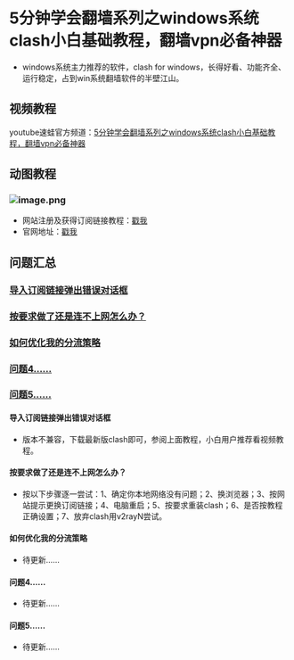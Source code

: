 # 5分钟学会翻墙系列之windows系统clash小白基础教程，翻墙vpn必备神器
* windows系统主力推荐的软件，clash for windows，长得好看、功能齐全、运行稳定，占到win系统翻墙软件的半壁江山。
## 视频教程
youtube速蛙官方频道：<a href="https://www.youtube.com/watch?v=IRJDNWOS05Y" target="_blank">5分钟学会翻墙系列之windows系统clash小白基础教程，翻墙vpn必备神器</a>
## 动图教程

### ![image.png](https://media.giphy.com/media/MdMjIu5ThqRSkqO1k0/giphy.gif)
* 网站注册及获得订阅链接教程：[戳我](https://speedfrogs.github.io/speedfrogs/forlogin)
* 官网地址：[戳我](https://faster.bleakone.xyz/)
## 问题汇总
### <a href="#mark1">导入订阅链接弹出错误对话框</a>
### <a href="#mark2">按要求做了还是连不上网怎么办？</a>
### <a href="#mark2">如何优化我的分流策略</a>
### <a href="#mark2">问题4……</a>
### <a href="#mark2">问题5……</a>
<a id="mark1"></a>

#### 导入订阅链接弹出错误对话框
* 版本不兼容，下载最新版clash即可，参阅上面教程，小白用户推荐看视频教程。
<a id="mark2"></a>

#### 按要求做了还是连不上网怎么办？
* 按以下步骤逐一尝试：1、确定你本地网络没有问题；2、换浏览器；3、按网站提示更换订阅链接；4、电脑重启；5、按要求重装clash；6、是否按教程正确设置；7、放弃clash用v2rayN尝试。
<a id="mark3"></a>

#### 如何优化我的分流策略
* 待更新……
<a id="mark4"></a>

#### 问题4……
* 待更新……
<a id="mark5"></a>

#### 问题5……
* 待更新……
